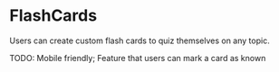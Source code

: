# FlashCards
Users can create custom flash cards to quiz themselves on any topic. 

TODO:
Mobile friendly; 
Feature that users can mark a card as known
